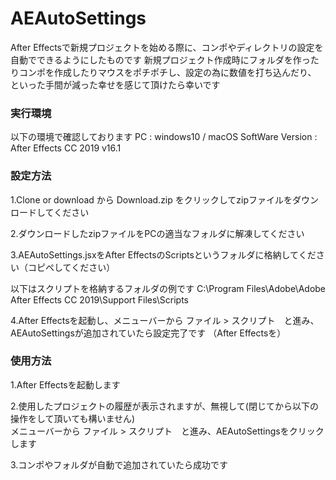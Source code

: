 # AEAutoSettings
After Effectsで新規プロジェクトを始める際に、コンポやディレクトリの設定を自動でできるようにしたものです
新規プロジェクト作成時にフォルダを作ったりコンポを作成したりマウスをポチポチし、設定の為に数値を打ち込んだり、
といった手間が減った幸せを感じて頂けたら幸いです

### 実行環境  
以下の環境で確認しております
PC : windows10 / macOS
SoftWare Version : After Effects CC 2019 v16.1

### 設定方法  
1.Clone or download から Download.zip をクリックしてzipファイルをダウンロードしてください

2.ダウンロードしたzipファイルをPCの適当なフォルダに解凍してください

3.AEAutoSettings.jsxをAfter EffectsのScriptsというフォルダに格納してください（コピペしてください）

以下はスクリプトを格納するフォルダの例です
C:\Program Files\Adobe\Adobe After Effects CC 2019\Support Files\Scripts

4.After Effectsを起動し、メニューバーから ファイル > スクリプト　と進み、AEAutoSettingsが追加されていたら設定完了です
（After Effectsを）

### 使用方法
1.After Effectsを起動します

2.使用したプロジェクトの履歴が表示されますが、無視して(閉じてから以下の操作をして頂いても構いません)  
メニューバーから ファイル > スクリプト　と進み、AEAutoSettingsをクリックします

3.コンポやフォルダが自動で追加されていたら成功です

